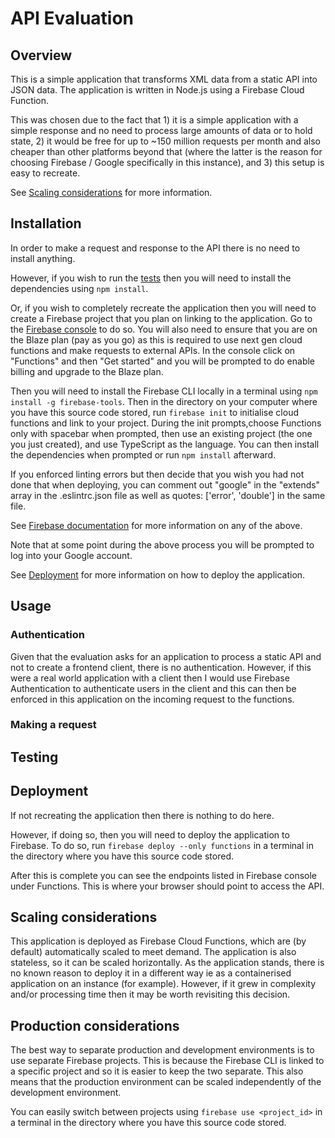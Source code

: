 # API Evaluation

## Overview

This is a simple application that transforms XML data from a static API into JSON data. The application is written in Node.js using a Firebase Cloud Function.

This was chosen due to the fact that 1) it is a simple application with a simple response and no need to process large amounts of data or to hold state, 2) it would be free for up to ~150 million requests per month and also cheaper than other platforms beyond that (where the latter is the reason for choosing Firebase / Google specifically in this instance), and 3) this setup is easy to recreate.

See [Scaling considerations](#scaling-considerations) for more information.

## Installation

In order to make a request and response to the API there is no need to install anything.

However, if you wish to run the [tests](#testing) then you will need to install the dependencies using `npm install`.

Or, if you wish to completely recreate the application then you will need to create a Firebase project that you plan on linking to the application. Go to the [Firebase console](https://console.firebase.google.com/) to do so. You will also need to ensure that you are on the Blaze plan (pay as you go) as this is required to use next gen cloud functions and make requests to external APIs. In the console click on "Functions" and then "Get started" and you will be prompted to do enable billing and upgrade to the Blaze plan.

Then you will need to install the Firebase CLI locally in a terminal using `npm install -g firebase-tools`. Then in the directory on your computer where you have this source code stored, run `firebase init` to initialise cloud functions and link to your project. During the init prompts,choose Functions only with spacebar when prompted, then use an existing project (the one you just created), and use TypeScript as the language. You can then install the dependencies when prompted or run `npm install` afterward.

If you enforced linting errors but then decide that you wish you had not done that when deploying, you can comment out "google" in the "extends" array in the .eslintrc.json file as well as quotes: ['error', 'double'] in the same file.

See [Firebase documentation](https://firebase.google.com/docs/functions/get-started) for more information on any of the above.

Note that at some point during the above process you will be prompted to log into your Google account.

See [Deployment](#deployment) for more information on how to deploy the application.

## Usage

### Authentication

Given that the evaluation asks for an application to process a static API and not to create a frontend client, there is no authentication. However, if this were a real world application with a client then I would use Firebase Authentication to authenticate users in the client and this can then be enforced in this application on the incoming request to the functions.

### Making a request

<list the endpoints>

###

## Testing

## Deployment

If not recreating the application then there is nothing to do here.

However, if doing so, then you will need to deploy the application to Firebase. To do so, run `firebase deploy --only functions` in a terminal in the directory where you have this source code stored.

After this is complete you can see the endpoints listed in Firebase console under Functions. This is where your browser should point to access the API.

## Scaling considerations

This application is deployed as Firebase Cloud Functions, which are (by default) automatically scaled to meet demand. The application is also stateless, so it can be scaled horizontally. As the application stands, there is no known reason to deploy it in a different way ie as a containerised application on an instance (for example). However, if it grew in complexity and/or processing time then it may be worth revisiting this decision.

## Production considerations

The best way to separate production and development environments is to use separate Firebase projects. This is because the Firebase CLI is linked to a specific project and so it is easier to keep the two separate. This also means that the production environment can be scaled independently of the development environment.

You can easily switch between projects using `firebase use <project_id>` in a terminal in the directory where you have this source code stored.
